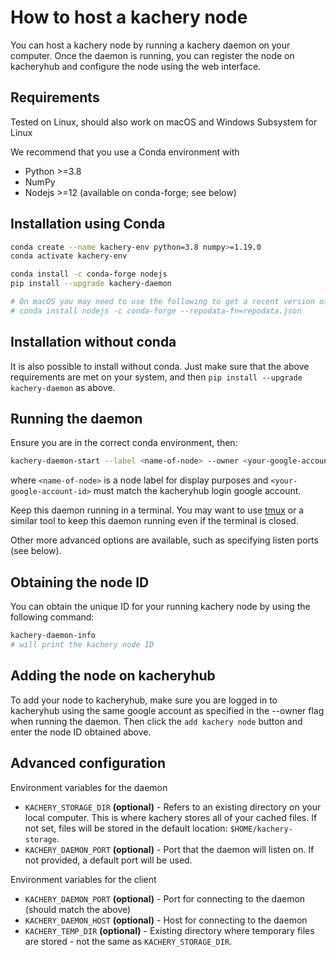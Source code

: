 # How to host a kachery node

You can host a kachery node by running a kachery daemon on your computer. Once the daemon is running, you can register the node on kacheryhub and configure the node using the web interface.

## Requirements

Tested on Linux, should also work on macOS and Windows Subsystem for Linux

We recommend that you use a Conda environment with

* Python >=3.8
* NumPy
* Nodejs >=12 (available on conda-forge; see below)

## Installation using Conda

```bash
conda create --name kachery-env python=3.8 numpy>=1.19.0
conda activate kachery-env

conda install -c conda-forge nodejs
pip install --upgrade kachery-daemon

# On macOS you may need to use the following to get a recent version of nodejs (>=12):
# conda install nodejs -c conda-forge --repodata-fn=repodata.json
```

## Installation without conda

It is also possible to install without conda. Just make sure that the above requirements are met on your system, and then `pip install --upgrade kachery-daemon` as above.

## Running the daemon

Ensure you are in the correct conda environment, then:

```bash
kachery-daemon-start --label <name-of-node> --owner <your-google-account-id>
```

where `<name-of-node>` is a node label for display purposes and `<your-google-account-id>` must match the kacheryhub login google account.


Keep this daemon running in a terminal. You may want to use [tmux](https://github.com/tmux/tmux/wiki) or a similar tool to keep this daemon running even if the terminal is closed.

Other more advanced options are available, such as specifying listen ports (see below).

## Obtaining the node ID

You can obtain the unique ID for your running kachery node by using the following command:

```bash
kachery-daemon-info
# will print the kachery node ID
```

## Adding the node on kacheryhub

To add your node to kacheryhub, make sure you are logged in to kacheryhub using the same google account as specified in the --owner flag when running the daemon. Then click the `add kachery node` button and enter the node ID obtained above.

## Advanced configuration

Environment variables for the daemon

* `KACHERY_STORAGE_DIR` **(optional)** - Refers to an existing directory on your local computer. This is where kachery stores all of your cached files. If not set, files will be stored in the default location: `$HOME/kachery-storage`.
* `KACHERY_DAEMON_PORT` **(optional)** - Port that the daemon will listen on. If not provided, a default port will be used.

Environment variables for the client

* `KACHERY_DAEMON_PORT` **(optional)** - Port for connecting to the daemon (should match the above)
* `KACHERY_DAEMON_HOST` **(optional)** - Host for connecting to the daemon
* `KACHERY_TEMP_DIR` **(optional)** - Existing directory where temporary files are stored - not the same as `KACHERY_STORAGE_DIR`.